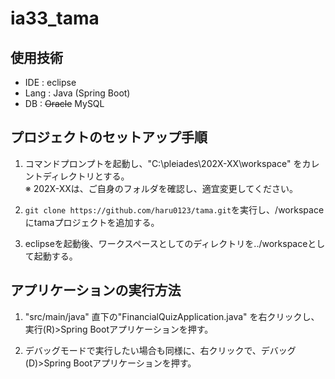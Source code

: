 # ia33_tama

## 使用技術
- IDE  : eclipse
- Lang : Java (Spring Boot)
- DB : ~~Oracle~~ MySQL


## プロジェクトのセットアップ手順
1. コマンドプロンプトを起動し、"C:\pleiades\202X-XX\workspace" をカレントディレクトリとする。\
※  202X-XXは、ご自身のフォルダを確認し、適宜変更してください。

2. `git clone https://github.com/haru0123/tama.git`を実行し、/workspaceにtamaプロジェクトを追加する。
   
3. eclipseを起動後、ワークスペースとしてのディレクトリを../workspaceとして起動する。


## アプリケーションの実行方法
1. "src/main/java" 直下の"FinancialQuizApplication.java" を右クリックし、実行(R)>Spring Bootアプリケーションを押す。

2. デバッグモードで実行したい場合も同様に、右クリックで、デバッグ(D)>Spring Bootアプリケーションを押す。

